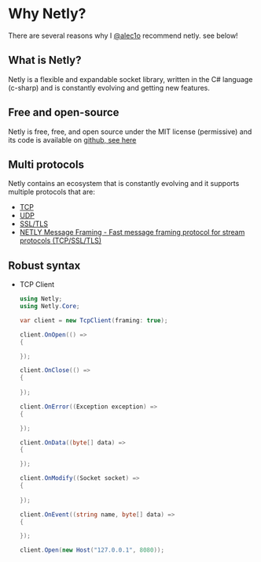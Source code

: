 # Why Netly?
There are several reasons why I [@alec1o](https://alecio.kezero.com) recommend netly. see below!

## What is Netly?
Netly is a flexible and expandable socket library, written in the C# language (c-sharp) and is constantly evolving and getting new features.

## Free and open-source
Netly is free, free, and open source under the MIT license (permissive) and its code is available on [github, see here](https://github.com/alec1o/Netly)

## Multi protocols
Netly contains an ecosystem that is constantly evolving and it supports multiple protocols that are:
- [TCP](#/)
- [UDP](#/)
- [SSL/TLS](#/)
- [NETLY Message Framing - Fast message framing protocol for stream protocols (TCP/SSL/TLS)](#/)

## Robust syntax

- TCP Client
    ```cs
    using Netly;
    using Netly.Core;

    var client = new TcpClient(framing: true);

    client.OnOpen(() => 
    {

    });

    client.OnClose(() =>
    {
        
    });
    
    client.OnError((Exception exception) =>
    {

    });

    client.OnData((byte[] data) =>
    {

    });    
    
    client.OnModify((Socket socket) =>
    {
        
    });

    client.OnEvent((string name, byte[] data) =>
    {

    });
    
    client.Open(new Host("127.0.0.1", 8080));
    ```
